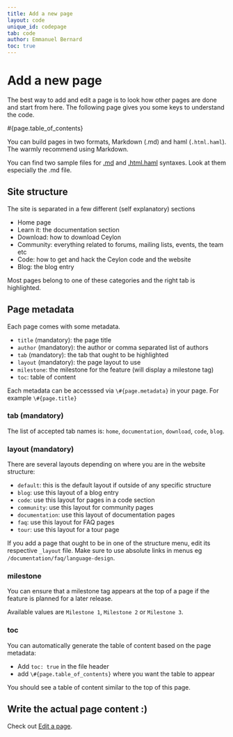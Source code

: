 ```yaml
---
title: Add a new page
layout: code
unique_id: codepage
tab: code
author: Emmanuel Bernard
toc: true
---
```

# Add a new page

The best way to add and edit a page is to look how other pages are done and 
start from here. The following page gives you some keys to understand the code.

#{page.table_of_contents}

You can build pages in two formats, Markdown (.md) and haml (`.html.haml`).
The warmly recommend using Markdown.

You can find two sample files for [.md](/code/website/md-sample) and 
[.html.haml](/code/website/haml-sample) syntaxes. Look at them especially the .md file.

## Site structure

The site is separated in a few different (self explanatory) sections

- Home page
- Learn it: the documentation section
- Download: how to download Ceylon
- Community: everything related to forums, mailing lists, events, the team etc
- Code: how to get and hack the Ceylon code and the website
- Blog: the blog entry

Most pages belong to one of these categories and the right tab is highlighted.

## Page metadata

Each page comes with some metadata.

- `title` (mandatory): the page title
- `author` (mandatory): the author or comma separated list of authors
- `tab` (mandatory): the tab that ought to be highlighted 
- `layout` (mandatory): the page layout to use
- `milestone`: the milestone for the feature (will display a milestone tag)
- `toc`: table of content

Each metadata can be accesssed via `\#{page.metadata}` in your page. For example `\#{page.title}`

### tab (mandatory)
The list of accepted tab names is: `home`, `documentation`, `download`, `code`, `blog`.

### layout (mandatory)

There are several layouts depending on where you are in the website structure:

* `default`: this is the default layout if outside of any specific structure
* `blog`: use this layout of a blog entry
* `code`: use this layout for pages in a code section
* `community`: use this layout for community pages
* `documentation`: use this layout of documentation pages
* `faq`: use this layout for FAQ pages
* `tour`: use this layout for a tour page

If you add a page that ought to be in one of the structure menu, edit its respective `_layout` file. 
Make sure to use absolute links in menus eg `/documentation/faq/language-design`.

### milestone

You can ensure that a milestone tag appears at the top of a page if the feature is planned for a later release.

Available values are `Milestone 1`, `Milestone 2` or `Milestone 3`.

### toc

You can automatically generate the table of content based on the page metadata:

- Add `toc: true` in the file header
- add `\#{page.table_of_contents}` where you want the table to appear

You should see a table of content similar to the top of this page.

## Write the actual page content :)

Check out [Edit a page](/code/website/edit-page).
